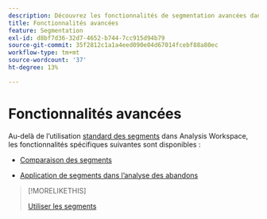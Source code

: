 ```yaml
---
description: Découvrez les fonctionnalités de segmentation avancées dans Analysis Workspace.
title: Fonctionnalités avancées
feature: Segmentation
exl-id: d8bf7d36-32d7-4652-b744-7cc915d94b79
source-git-commit: 35f2812c1a1a4eed090e04d67014fcebf88a80ec
workflow-type: tm+mt
source-wordcount: '37'
ht-degree: 13%

---
```


# Fonctionnalités avancées

Au-delà de l’utilisation [standard des segments](/help/components/segmentation/segmentation-workflow/t-seg-apply.md) dans Analysis Workspace, les fonctionnalités spécifiques suivantes sont disponibles :

* [Comparaison des segments](/help/analyze/analysis-workspace/c-panels/c-segment-comparison/segment-comparison.md)

* [Application de segments dans l’analyse des abandons](https://experienceleague.adobe.com/docs/analytics/analyze/analysis-workspace/visualizations/fallout/compare-segments-fallout.html?lang=fr)

>[!MORELIKETHIS]
>
>[Utiliser les segments](segmentation-workflow/t-seg-apply.md)

